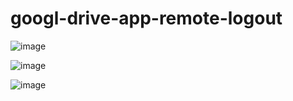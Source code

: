 # googl-drive-app-remote-logout

![image](https://user-images.githubusercontent.com/1501327/158082731-45cf2483-9dff-4067-97fd-65922b243bd9.png)

![image](https://user-images.githubusercontent.com/1501327/158082762-33ba5898-8e02-4d09-8599-7f035ee6b00d.png)

![image](https://user-images.githubusercontent.com/1501327/158082787-42773ea9-1e22-4ebe-8b64-45f7777aa407.png)
